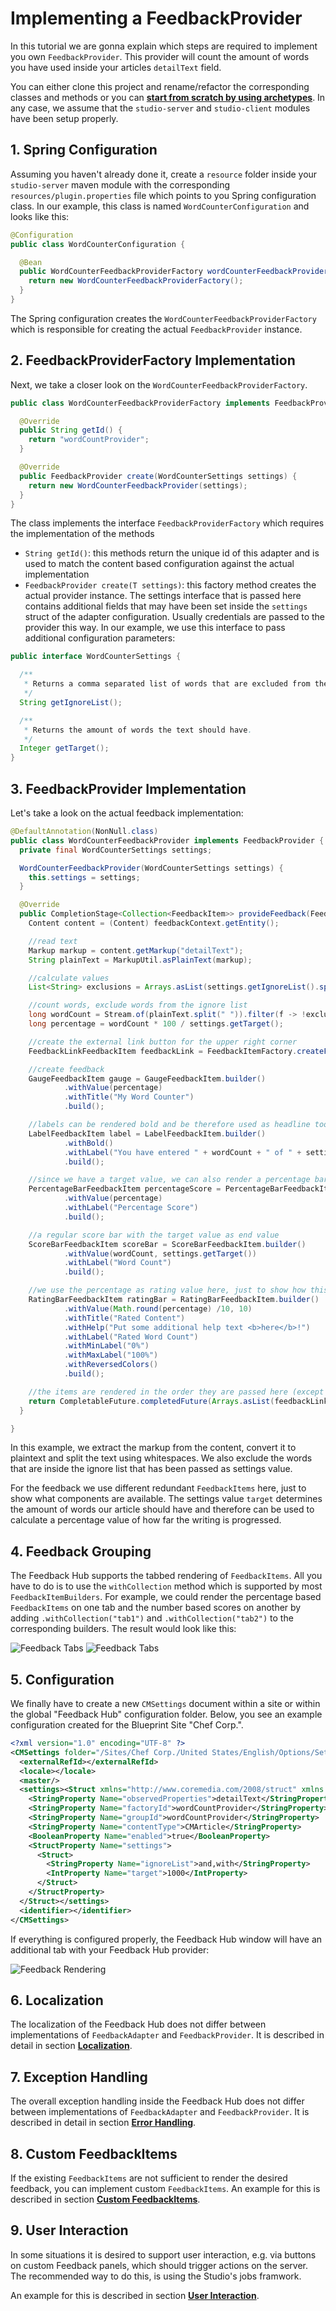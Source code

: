 # Implementing a FeedbackProvider 

In this tutorial we are gonna explain which steps are required to 
implement you own `FeedbackProvider`. This provider will count the amount of words
you have used inside your articles `detailText` field. 

You can either clone this project and rename/refactor
the corresponding classes and methods or you can 
**[start from scratch by using archetypes](archetypes.md)**.
In any case, we assume that the `studio-server` and `studio-client` modules have been setup properly.

## 1. Spring Configuration

Assuming you haven't already done it, create a `resource` folder inside your
`studio-server` maven module with the corresponding `resources/plugin.properties` file
which points to you Spring configuration class. In our example, this class is 
named `WordCounterConfiguration` and looks like this:

```java
@Configuration
public class WordCounterConfiguration {

  @Bean
  public WordCounterFeedbackProviderFactory wordCounterFeedbackProviderFactory() {
    return new WordCounterFeedbackProviderFactory();
  }
}
``` 

The Spring configuration creates the `WordCounterFeedbackProviderFactory`
which is responsible for creating the actual `FeedbackProvider` instance.

## 2. FeedbackProviderFactory Implementation

Next, we take a closer look on the `WordCounterFeedbackProviderFactory`.

```java
public class WordCounterFeedbackProviderFactory implements FeedbackProviderFactory<WordCounterSettings> {

  @Override
  public String getId() {
    return "wordCountProvider";
  }

  @Override
  public FeedbackProvider create(WordCounterSettings settings) {
    return new WordCounterFeedbackProvider(settings);
  }
}
```

The class implements the interface `FeedbackProviderFactory` which requires
the implementation of the methods 

- `String getId()`: this methods return the unique id of this adapter and is used
to match the content based configuration against the actual implementation
- `FeedbackProvider create(T settings)`: this factory method creates the actual provider instance.
The settings interface that is passed here contains additional fields that may have been set
inside the `settings` struct of the adapter configuration. Usually credentials are passed
to the provider this way. In our example, we use this interface to pass additional 
configuration parameters:

```java
public interface WordCounterSettings {

  /**
   * Returns a comma separated list of words that are excluded from the word count.
   */
  String getIgnoreList();

  /**
   * Returns the amount of words the text should have.
   */
  Integer getTarget();
}
```


## 3. FeedbackProvider Implementation

Let's take a look on the actual feedback implementation:

```java
@DefaultAnnotation(NonNull.class)
public class WordCounterFeedbackProvider implements FeedbackProvider {
  private final WordCounterSettings settings;

  WordCounterFeedbackProvider(WordCounterSettings settings) {
    this.settings = settings;
  }

  @Override
  public CompletionStage<Collection<FeedbackItem>> provideFeedback(FeedbackContext feedbackContext) {
    Content content = (Content) feedbackContext.getEntity();

    //read text
    Markup markup = content.getMarkup("detailText");
    String plainText = MarkupUtil.asPlainText(markup);

    //calculate values
    List<String> exclusions = Arrays.asList(settings.getIgnoreList().split(","));

    //count words, exclude words from the ignore list
    long wordCount = Stream.of(plainText.split(" ")).filter(f -> !exclusions.contains(f)).count();
    long percentage = wordCount * 100 / settings.getTarget();

    //create the external link button for the upper right corner
    FeedbackLinkFeedbackItem feedbackLink = FeedbackItemFactory.createFeedbackLink("https://github.com/CoreMedia/feedback-hub-adapter-tutorial");

    //create feedback
    GaugeFeedbackItem gauge = GaugeFeedbackItem.builder()
            .withValue(percentage)
            .withTitle("My Word Counter")
            .build();

    //labels can be rendered bold and be therefore used as headline too
    LabelFeedbackItem label = LabelFeedbackItem.builder()
            .withBold()
            .withLabel("You have entered " + wordCount + " of " + settings.getTarget() + " words.")
            .build();

    //since we have a target value, we can also render a percentage bar
    PercentageBarFeedbackItem percentageScore = PercentageBarFeedbackItem.builder()
            .withValue(percentage)
            .withLabel("Percentage Score")
            .build();

    //a regular score bar with the target value as end value
    ScoreBarFeedbackItem scoreBar = ScoreBarFeedbackItem.builder()
            .withValue(wordCount, settings.getTarget())
            .withLabel("Word Count")
            .build();

    //we use the percentage as rating value here, just to show how this bar is used
    RatingBarFeedbackItem ratingBar = RatingBarFeedbackItem.builder()
            .withValue(Math.round(percentage) /10, 10)
            .withTitle("Rated Content")
            .withHelp("Put some additional help text <b>here</b>!")
            .withLabel("Rated Word Count")
            .withMinLabel("0%")
            .withMaxLabel("100%")
            .withReversedColors()
            .build();

    //the items are rendered in the order they are passed here (except the feedbackLink which is always rendered at the top)
    return CompletableFuture.completedFuture(Arrays.asList(feedbackLink, gauge, label, percentageScore, scoreBar, ratingBar));
  }

}
```

In this example, we extract the markup from the content,
convert it to plaintext and split the text using whitespaces. 
We also exclude the words that are inside the ignore list that has been passed 
as settings value.

For the feedback we use different redundant `FeedbackItems` here,
just to show what components are available. The settings value `target` determines
the amount of words our article should have and therefore can be used to 
calculate a percentage value of how far the writing is progressed.

## 4. Feedback Grouping

The Feedback Hub supports the tabbed rendering of `FeedbackItems`.
All you have to do is to use the `withCollection` method which is supported 
by most `FeedbackItemBuilders`.
For example, we could render the percentage based `FeedbackItems` on one tab
and the number based scores on another by adding `.withCollection("tab1")` and
`.withCollection("tab2")` to the corresponding builders. The result would look like this:


![Feedback Tabs](images/provider_tabbed_1.png "Feedback Tabs")
![Feedback Tabs](images/provider_tabbed_2.png "Feedback Tabs")


## 5. Configuration

We finally have to create a new `CMSettings` document
within a site or within the global "Feedback Hub" configuration folder. Below, you see
an example configuration created for the Blueprint Site "Chef Corp.". 

```xml
<?xml version="1.0" encoding="UTF-8" ?>
<CMSettings folder="/Sites/Chef Corp./United States/English/Options/Settings/Feedback Hub" name="Wordcounter Provider" xmlns:cmexport="http://www.coremedia.com/2012/cmexport">
  <externalRefId></externalRefId>
  <locale></locale>
  <master/>
  <settings><Struct xmlns="http://www.coremedia.com/2008/struct" xmlns:xlink="http://www.w3.org/1999/xlink">
    <StringProperty Name="observedProperties">detailText</StringProperty>
    <StringProperty Name="factoryId">wordCountProvider</StringProperty>
    <StringProperty Name="groupId">wordCountProvider</StringProperty>
    <StringProperty Name="contentType">CMArticle</StringProperty>
    <BooleanProperty Name="enabled">true</BooleanProperty>
    <StructProperty Name="settings">
      <Struct>
        <StringProperty Name="ignoreList">and,with</StringProperty>
        <IntProperty Name="target">1000</IntProperty>
      </Struct>
    </StructProperty>
  </Struct></settings>
  <identifier></identifier>
</CMSettings>
```

If everything is configured properly, the Feedback Hub window will have
an additional tab with your Feedback Hub provider:

![Feedback Rendering](images/feedback_example_1.png "Feedback Rendering")

## 6. Localization

The localization of the Feedback Hub does not differ between
implementations of `FeedbackAdapter` and `FeedbackProvider`. 
It is described in detail in section **[Localization](feedback_localization.md)**.

## 7. Exception Handling

The overall exception handling inside the Feedback Hub does not differ between
implementations of `FeedbackAdapter` and `FeedbackProvider`. 
It is described in detail in section **[Error Handling](error_handling.md)**.

## 8. Custom FeedbackItems

If the existing `FeedbackItems` are not sufficient to render the desired feedback,
you can implement custom `FeedbackItems`.
An example for this is described in section **[Custom FeedbackItems](custom_feedback.md)**.

## 9. User Interaction

In some situations it is desired to support user interaction, e.g. via buttons 
on custom Feedback panels, which should trigger actions on the server.
The recommended way to do this, is using the Studio's jobs framwork. 

An example for this is described in section **[User Interaction](user_interaction.md)**.

